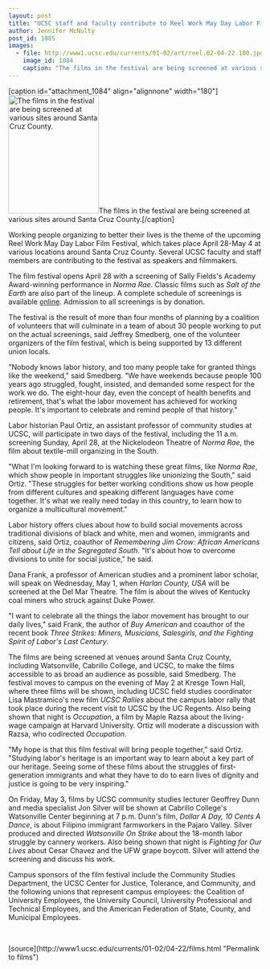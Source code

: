 ```yaml
---
layout: post
title: "UCSC staff and faculty contribute to Reel Work May Day Labor Film Festival"
author: Jennifer McNulty
post_id: 1085
images:
  - file: http://www1.ucsc.edu/currents/01-02/art/reel.02-04-22.180.jpg
    image_id: 1084
    caption: "The films in the festival are being screened at various sites around Santa Cruz County."
---
```


[caption id="attachment_1084" align="alignnone" width="180"]<a href="http://localhost/mysite/wp-content/uploads/2002/04/reel.02-04-22.180.jpg"><img class="size-full wp-image-1084" src="http://localhost/mysite/wp-content/uploads/2002/04/reel.02-04-22.180.jpg" alt="The films in the festival are being screened at various sites around Santa Cruz County." width="180" height="235" /></a>The films in the festival are being screened at various sites around Santa Cruz County.[/caption]
<p>
  Working people organizing to better their lives is the theme of the upcoming Reel Work May Day Labor Film Festival, which takes place April 28-May 4 at various locations around Santa Cruz County. Several UCSC faculty and staff members are contributing to the festival as speakers and filmmakers.
</p>The film festival opens April 28 with a screening of Sally Fields's Academy Award-winning performance in <i>Norma Rae</i>. Classic films such as <i>Salt of the Earth</i> are also part of the lineup. A complete schedule of screenings is available <a href="http://www.reelwork.org">online</a>. Admission to all screenings is by donation.
<p>
  The festival is the result of more than four months of planning by a coalition of volunteers that will culminate in a team of about 30 people working to put on the actual screenings, said Jeffrey Smedberg, one of the volunteer organizers of the film festival, which is being supported by 13 different union locals.
</p>
<p>
  "Nobody knows labor history, and too many people take for granted things like the weekend," said Smedberg. "We have weekends because people 100 years ago struggled, fought, insisted, and demanded some respect for the work we do. The eight-hour day, even the concept of health benefits and retirement, that's what the labor movement has achieved for working people. It's important to celebrate and remind people of that history."
</p>
<p>
  Labor historian Paul Ortiz, an assistant professor of community studies at UCSC, will participate in two days of the festival, including the 11 a.m. screening Sunday, April 28, at the Nickelodeon Theatre of <i>Norma Rae</i>, the film about textile-mill organizing in the South.
</p>
<p>
  "What I'm looking forward to is watching these great films, like <i>Norma Rae</i>, which show people in important struggles like unionizing the South," said Ortiz. "These struggles for better working conditions show us how people from different cultures and speaking different languages have come together. It's what we really need today in this country, to learn how to organize a multicultural movement."
</p>
<p>
  Labor history offers clues about how to build social movements across traditional divisions of black and white, men and women, immigrants and citizens, said Ortiz, coauthor of <i>Remembering Jim Crow: African Americans Tell about Life in the Segregated South</i>. "It's about how to overcome divisions to unite for social justice," he said.
</p>
<p>
  Dana Frank, a professor of American studies and a prominent labor scholar, will speak on Wednesday, May 1, when <i>Harlan County, USA</i> will be screened at the Del Mar Theatre. The film is about the wives of Kentucky coal miners who struck against Duke Power.
</p>
<p>
  "I want to celebrate all the things the labor movement has brought to our daily lives," said Frank, the author of <i>Buy American</i> and coauthor of the recent book <i>Three Strikes: Miners, Musicians, Salesgirls, and the Fighting Spirit of Labor's Last Century</i>.
</p>
<p>
  The films are being screened at venues around Santa Cruz County, including Watsonville, Cabrillo College, and UCSC, to make the films accessible to as broad an audience as possible, said Smedberg. The festival moves to campus on the evening of May 2 at Kresge Town Hall, where three films will be shown, including UCSC field studies coordinator Lisa Mastramico's new film <i>UCSC Rallies</i> about the campus labor rally that took place during the recent visit to UCSC by the UC Regents. Also being shown that night is <i>Occupation</i>, a film by Maple Razsa about the living-wage campaign at Harvard University. Ortiz will moderate a discussion with Razsa, who codirected <i>Occupation</i>.
</p>
<p>
  "My hope is that this film festival will bring people together," said Ortiz. "Studying labor's heritage is an important way to learn about a key part of our heritage. Seeing some of these films about the struggles of first-generation immigrants and what they have to do to earn lives of dignity and justice is going to be very inspiring."
</p>
<p>
  On Friday, May 3, films by UCSC community studies lecturer Geoffrey Dunn and media specialist Jon Silver will be shown at Cabrillo College's Watsonville Center beginning at 7 p.m. Dunn's film, <i>Dollar A Day, 10 Cents A Dance</i>, is about Filipino immigrant farmworkers in the Pajaro Valley. Silver produced and directed <i>Watsonville On Strike</i> about the 18-month labor struggle by cannery workers. Also being shown that night is <i>Fighting for Our Lives</i> about Cesar Chavez and the UFW grape boycott. Silver will attend the screening and discuss his work.
</p>
<p>
  Campus sponsors of the film festival include the Community Studies Department, the UCSC Center for Justice, Tolerance, and Community, and the following unions that represent campus employees: the Coalition of University Employees, the University Council, University Professional and Technical Employees, and the American Federation of State, County, and Municipal Employees.
</p>
<p>
  <br>

</p>
<p>

</p>
[source](http://www1.ucsc.edu/currents/01-02/04-22/films.html "Permalink to films")
